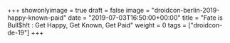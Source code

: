 +++
showonlyimage = true
draft = false
image = "droidcon-berlin-2019-happy-known-paid"
date = "2019-07-03T16:50:00+00:00"
title = "Fate is Bull$h!t : Get Happy, Get Known, Get Paid"
weight = 0
tags = ["droidcon-de-19"]
+++
